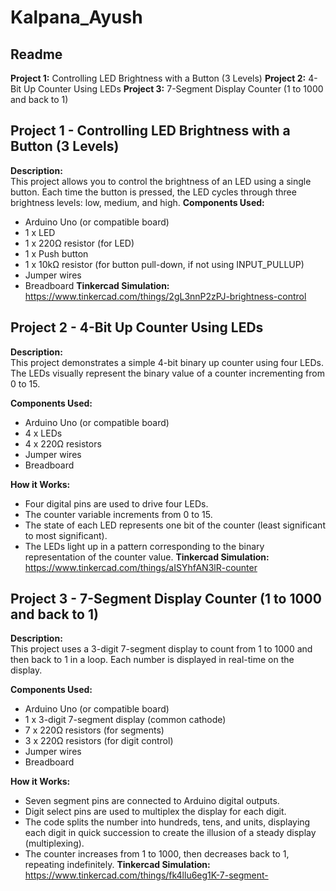 # Kalpana_Ayush
## Readme
**Project 1:** Controlling LED Brightness with a Button (3 Levels)
**Project 2:** 4-Bit Up Counter Using LEDs
**Project 3:** 7-Segment Display Counter (1 to 1000 and back to 1)
## Project 1 - Controlling LED Brightness with a Button (3 Levels)
**Description:**  
This project allows you to control the brightness of an LED using a single button. Each time the button is pressed, the LED cycles through three brightness levels: low, medium, and high.
**Components Used:**
- Arduino Uno (or compatible board)
- 1 x LED
- 1 x 220Ω resistor (for LED)
- 1 x Push button
- 1 x 10kΩ resistor (for button pull-down, if not using INPUT_PULLUP)
- Jumper wires
- Breadboard
**Tinkercad Simulation:**  
https://www.tinkercad.com/things/2gL3nnP2zPJ-brightness-control
## Project 2 - 4-Bit Up Counter Using LEDs

**Description:**  
This project demonstrates a simple 4-bit binary up counter using four LEDs. The LEDs visually represent the binary value of a counter incrementing from 0 to 15.

**Components Used:**
- Arduino Uno (or compatible board)
- 4 x LEDs
- 4 x 220Ω resistors
- Jumper wires
- Breadboard

**How it Works:**  
- Four digital pins are used to drive four LEDs.
- The counter variable increments from 0 to 15.
- The state of each LED represents one bit of the counter (least significant to most significant).
- The LEDs light up in a pattern corresponding to the binary representation of the counter value.
**Tinkercad Simulation:**  
https://www.tinkercad.com/things/aISYhfAN3lR-counter
## Project 3 - 7-Segment Display Counter (1 to 1000 and back to 1)

**Description:**  
This project uses a 3-digit 7-segment display to count from 1 to 1000 and then back to 1 in a loop. Each number is displayed in real-time on the display.

**Components Used:**
- Arduino Uno (or compatible board)
- 1 x 3-digit 7-segment display (common cathode)
- 7 x 220Ω resistors (for segments)
- 3 x 220Ω resistors (for digit control)
- Jumper wires
- Breadboard

**How it Works:**  
- Seven segment pins are connected to Arduino digital outputs.
- Digit select pins are used to multiplex the display for each digit.
- The code splits the number into hundreds, tens, and units, displaying each digit in quick succession to create the illusion of a steady display (multiplexing).
- The counter increases from 1 to 1000, then decreases back to 1, repeating indefinitely.
**Tinkercad Simulation:**  
https://www.tinkercad.com/things/fk4llu6eg1K-7-segment-

